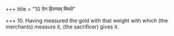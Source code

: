 +++
title = "10 येन हिरण्यम् मिमते"

+++
10. Having measured the gold with that weight with which (the merchants) measure it, (the sacrificer) gives it.

